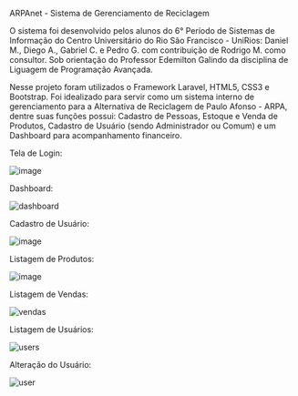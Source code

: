 ARPAnet - Sistema de Gerenciamento de Reciclagem


O sistema foi desenvolvido pelos alunos do 6° Período de Sistemas de Informação do Centro Universitário do Rio São Francisco - UniRios: Daniel M., Diego A., Gabriel C. e Pedro G. com contribuição de Rodrigo M. como consultor. Sob orientação do Professor Edemilton Galindo da disciplina de Liguagem de Programação Avançada.


Nesse projeto foram utilizados o Framework Laravel, HTML5, CSS3 e Bootstrap. Foi idealizado para servir como um sistema interno de gerenciamento para a Alternativa de Reciclagem de Paulo Afonso - ARPA, dentre suas funções possui: Cadastro de Pessoas, Estoque e Venda de Produtos, Cadastro de Usuário (sendo Administrador ou Comum) e um Dashboard para acompanhamento financeiro.   





Tela de Login:

![image](https://user-images.githubusercontent.com/89428595/216102068-789b3870-a6e9-4eeb-a7ec-c5bc6fc709ab.png)

Dashboard:

![dashboard](https://user-images.githubusercontent.com/89428595/216109910-915e1e5c-7ed0-48ee-a96f-c9678e9a9945.png)

Cadastro de Usuário:

![image](https://user-images.githubusercontent.com/89428595/216104694-d505269a-1d6f-4006-a5c1-6673d69c6823.png)

Listagem de Produtos:

![image](https://user-images.githubusercontent.com/89428595/216105267-efa8f20f-3f4d-4fc3-aee0-7c61ee2426bc.png)

Listagem de Vendas:

![vendas](https://user-images.githubusercontent.com/89428595/216106282-a7af8005-2706-4d9c-bd35-2f244754e7aa.png)

Listagem de Usuários:

![users](https://user-images.githubusercontent.com/89428595/216110704-e9bb2d69-1868-4afa-bab8-b3d01cd62d43.png)

Alteração do Usuário:

![user](https://user-images.githubusercontent.com/89428595/216110123-d0c010d7-e714-41f7-9d49-4b94ee6e8349.png)

